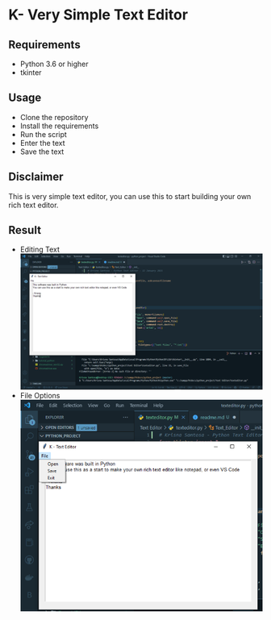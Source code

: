 # K- Very Simple Text Editor

## Requirements

- Python 3.6 or higher
- tkinter

## Usage

- Clone the repository
- Install the requirements
- Run the script
- Enter the text
- Save the text

## Disclaimer

This is very simple text editor, you can use this to start building your own rich text editor.

## Result

- Editing Text
  ![Editing Text](./Texteditor.png)
- File Options
  ![File Options](./TextEditor-file.png)
